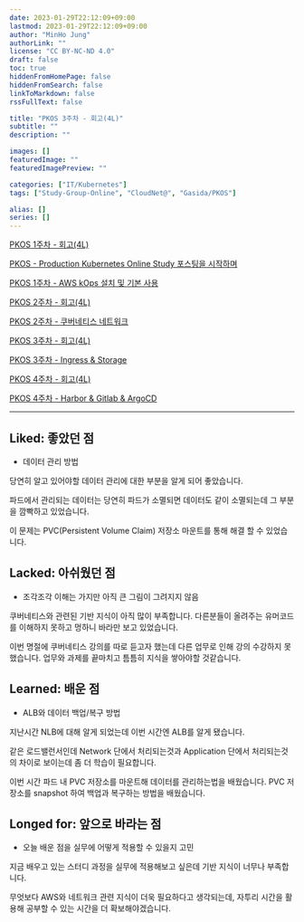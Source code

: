 ```yaml
---
date: 2023-01-29T22:12:09+09:00
lastmod: 2023-01-29T22:12:09+09:00
author: "MinHo Jung"
authorLink: ""
license: "CC BY-NC-ND 4.0"
draft: false
toc: true
hiddenFromHomePage: false
hiddenFromSearch: false
linkToMarkdown: false
rssFullText: false

title: "PKOS 3주차 - 회고(4L)"
subtitle: ""
description: ""

images: []
featuredImage: ""
featuredImagePreview: ""

categories: ["IT/Kubernetes"]
tags: ["Study-Group-Online", "CloudNet@", "Gasida/PKOS"]

alias: []
series: []
---
```


[PKOS 1주차 - 회고(4L)](../pkos_w1_4l)

[PKOS - Production Kubernetes Online Study 포스팅을 시작하며](../pkos_intro)

[PKOS 1주차 - AWS kOps 설치 및 기본 사용](../pkos_w1_hands-on)

[PKOS 2주차 - 회고(4L)](../pkos_w2_4l)

[PKOS 2주차 - 쿠버네티스 네트워크](../pkos_w2_hands-on)

[PKOS 3주차 - 회고(4L)](../pkos_w3_4l)

[PKOS 3주차 - Ingress & Storage](../pkos_w3_hands-on)

[PKOS 4주차 - 회고(4L)](../pkos_w4_4l)

[PKOS 4주차 - Harbor & Gitlab & ArgoCD](../pkos_w4_hands-on)

---

## Liked: 좋았던 점

-   데이터 관리 방법

당연히 알고 있어야할 데이터 관리에 대한 부분을 알게 되어 좋았습니다.

파드에서 관리되는 데이터는 당연히 파드가 소멸되면 데이터도 같이 소멸되는데 그 부분을 깜빡하고 있었습니다.

이 문제는 PVC(Persistent Volume Claim) 저장소 마운트를 통해 해결 할 수 있었습니다.

## Lacked: 아쉬웠던 점

-   조각조각 이해는 가지만 아직 큰 그림이 그려지지 않음

쿠버네티스와 관련된 기반 지식이 아직 많이 부족합니다. 다른분들이 올려주는 유머코드를 이해하지 못하고 멍하니 바라만 보고 있었습니다.

이번 명절에 쿠버네티스 강의를 따로 듣고자 했는데 다른 업무로 인해 강의 수강하지 못했습니다. 업무와 과제를 끝마치고 틈틈히 지식을 쌓아야할 것같습니다.

## Learned: 배운 점

-   ALB와 데이터 백업/복구 방법

지난시간 NLB에 대해 알게 되었는데 이번 시간엔 ALB를 알게 됐습니다.

같은 로드밸런서인데 Network 단에서 처리되는것과 Application 단에서 처리되는것의 차이로 보이는데 좀 더 학습이 필요합니다.

이번 시간 파드 내 PVC 저장소를 마운트해 데이터를 관리하는법을 배웠습니다. PVC 저장소를 snapshot 하여 백업과 복구하는 방법을 배웠습니다.

## Longed for: 앞으로 바라는 점

-   오늘 배운 점을 실무에 어떻게 적용할 수 있을지 고민

지금 배우고 있는 스터디 과정을 실무에 적용해보고 싶은데 기반 지식이 너무나 부족합니다.

무엇보다 AWS와 네트워크 관련 지식이 더욱 필요하다고 생각되는데, 자투리 시간을 활용해 공부할 수 있는 시간을 더 확보해야겠습니다.

